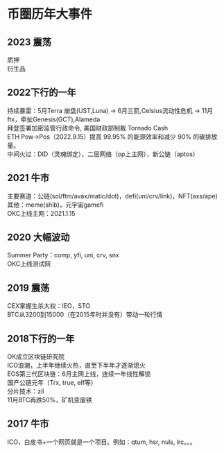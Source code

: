# 币圈历年大事件
## 2023 震荡
质押  
衍生品  

## 2022下行的一年
持续暴雷：5月Terra 崩盘(UST,Luna) -> 6月三箭,Celsius流动性危机 -> 11月ftx，牵扯Genesis(GCT),Alameda  
拜登签署加密监管行政命令, 美国财政部制裁 Tornado Cash  
ETH Pow->Pos（2022.9.15）提高 99.95% 的能源效率和减少 90% 的碳排放量。  
中间火过：DID（灵魂绑定），二层网络（op上主网），新公链（aptos）

## 2021 牛市
主要赛道：公链(sol/ftm/avax/matic/dot)，defi(uni/crv/link)，NFT(axs/ape)  
其他：meme(shib)，元宇宙gamefi  
OKC上线主网：2021.1.15

## 2020 大幅波动
Summer Party：comp, yfi, uni, crv, snx  
OKC上线测试网

## 2019 震荡
CEX掌握生杀大权：IEO，STO  
BTC从3200到15000（在2015年时并没有）带动一轮行情


## 2018下行的一年
OK成立区块链研究院  
ICO浪潮，上半年继续火热，直至下半年才逐渐熄火  
EOS第三代区块链：6月主网上线，连续一年线性解锁  
国产公链元年（Trx, true, elf等）  
分片技术：zil  
11月BTC再跌50%，矿机变废铁  

## 2017 牛市
ICO，白皮书+一个网页就是一个项目。例如：qtum, hsr, nuls, lrc。。。

